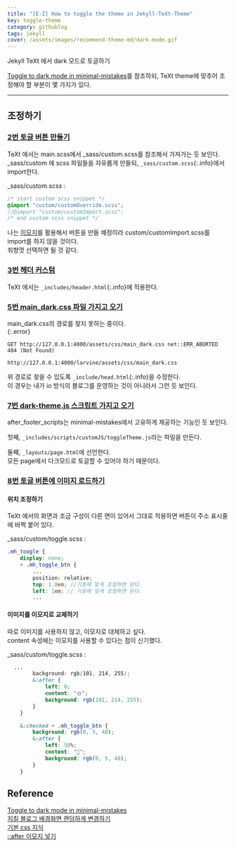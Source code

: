 ```yaml
---
title: "[E-Z] How to toggle the theme in Jekyll-TeXt-Theme"
key: toggle-theme
category: githublog
tags: jekyll
cover: /assets/images/recommend-theme-md/dark-mode.gif
---
```


Jekyll TeXt 에서 dark 모드로 토글하기
<!--more-->

[Toggle to dark mode in minimal-mistakes](https://etch-cure.github.io/blog/toggle-dark-mode/#--dark-themejs)를 참조하되, TeXt theme에 맞추어 조정해야 할 부분이 몇 가지가 있다.  

---
## 조정하기
### [2번 토글 버튼 만들기](https://etch-cure.github.io/blog/toggle-dark-mode/#2-%ED%86%A0%EA%B8%80-%EB%B2%84%ED%8A%BC-%EB%A7%8C%EB%93%A4%EA%B8%B0)
TeXt 에서는 main.scss에서 _sass/custom.scss를 참조해서 가져가는 듯 보인다.  
_sass/custom 에 scss 파일들을 자유롭게 만들되, `_sass/custom.scss`{:.info}에서 import한다.  

_sass/custom.scss
: 
```scss
/* start custom scss snippet */
@import "custom/customOverride.scss";
//@import "custom/customImport.scss"; 
/* end custom scss snippet */
```

나는 [이모지](http://127.0.0.1:4000/larvine/githublog/2023/02/04/toggle-text-theme.html#8%EB%B2%88-%ED%86%A0%EA%B8%80-%EB%B2%84%ED%8A%BC%EC%97%90-%EC%9D%B4%EB%AF%B8%EC%A7%80-%EB%A1%9C%EB%93%9C%ED%95%98%EA%B8%B0)를 활용해서 버튼을 만들 예정이라 custom/customImport.scss를 import를 하지 않을 것이다.  
취향껏 선택하면 될 것 같다.  

### [3번 헤더 커스텀](https://etch-cure.github.io/blog/toggle-dark-mode/#3-%ED%97%A4%EB%8D%94-%EC%BB%A4%EC%8A%A4%ED%85%80)
TeXt 에서는 `_includes/header.html`{:.info}에 적용한다.  

### [5번 main_dark.css 파일 가지고 오기](https://etch-cure.github.io/blog/toggle-dark-mode/#5-main_darkcss-%ED%8C%8C%EC%9D%BC-%EA%B0%80%EC%A7%80%EA%B3%A0-%EC%98%A4%EA%B8%B0)  
main_dark.css의 경로를 찾지 못하는 중이다.  
{:.error}

```console
GET http://127.0.0.1:4000/assets/css/main_dark.css net::ERR_ABORTED 404 (Not Found)
```

```
http://127.0.0.1:4000/larvine/assets/css/main_dark.css
```
위 경로로 찾을 수 있도록 `_include/head.html`{:.info}을 수정한다.  
이 경우는 내가 io 방식의 블로그를 운영하는 것이 아니라서 그런 듯 보인다.  


### [7번 dark-theme.js 스크립트 가지고 오기](https://etch-cure.github.io/blog/toggle-dark-mode/#7-dark-themejs-%EC%8A%A4%ED%81%AC%EB%A6%BD%ED%8A%B8-%EA%B0%80%EC%A7%80%EA%B3%A0-%EC%98%A4%EA%B8%B0)
after_footer_scripts는 minimal-mistakes에서 고유하게 제공하는 기능인 듯 보인다.  
      
  첫째, `_includes/scripts/customJS/toggleTheme.js`라는 파일을 만든다.  

  둘째, `_layouts/page.html`에 선언한다.  
모든 page에서 다크모드로 토글할 수 있어야 하기 때문이다.  


### [8번 토글 버튼에 이미지 로드하기](https://etch-cure.github.io/blog/toggle-dark-mode/#8-%ED%86%A0%EA%B8%80-%EB%B2%84%ED%8A%BC%EC%97%90-%EC%9D%B4%EB%AF%B8%EC%A7%80-%EB%A1%9C%EB%93%9C%ED%95%98%EA%B8%B0)
#### 위치 조정하기
TeXt 에서의 화면과 조금 구성이 다른 면이 있어서 그대로 적용하면 버튼이 주소 표시줄에 바짝 붙어 있다.  

_sass/custom/toggle.scss
: 
```scss
.mh_toogle {
    display: none;
    + .mh_toggle_btn {
        ...
        position: relative;
        top: 1.8em; //기호에 맞게 조정하면 된다. 
        left: 1em; // 기호에 맞게 조정하면 된다. 
        ...
```

#### 이미지를 이모지로 교체하기
따로 이미지를 사용하지 않고, 이모지로 대체하고 싶다.  
content 속성에는 이모지를 사용할 수 있다는 점이 신기했다.  

_sass/custom/toggle.scss
: 
```scss
  ...
        background: rgb(101, 214, 255);
        &:after {
            left: 0;
            content: "🌞";         
            background: rgb(101, 214, 255);
        }
    }

    &:checked + .mh_toggle_btn {
        background: rgb(0, 5, 48);
        &:after {
            left: 50%;
            content: "🌛";
            background: rgb(0, 5, 48);
        }
    }
```

## Reference
[Toggle to dark mode in minimal-mistakes](https://etch-cure.github.io/blog/toggle-dark-mode/#--dark-themejs)  
[지킬 블로그 배경화면 랜덤하게 변경하기](https://syki66.github.io/blog/2020/02/20/random-header-background.html)  
[기본 css 지식](https://hianna.tistory.com/430)  
[::after 이모지 넣기](https://blogpack.tistory.com/1025)